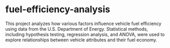 # fuel-efficiency-analysis
This project analyzes how various factors influence vehicle fuel efficiency using data from the U.S. Department of Energy. Statistical methods, including hypothesis testing, regression analysis, and ANOVA, were used to explore relationships between vehicle attributes and their fuel economy.
